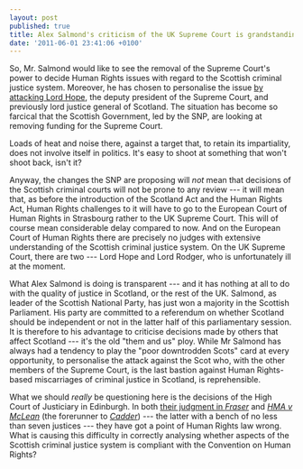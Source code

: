 ```yaml
---
layout: post
published: true 
title: Alex Salmond's criticism of the UK Supreme Court is grandstanding
date: '2011-06-01 23:41:06 +0100'
---
```


So, Mr. Salmond would like to see the removal of the Supreme Court's
power to decide Human Rights issues with regard to the Scottish criminal
justice system. Moreover, he has chosen to personalise the issue [by attacking Lord Hope](http://www.guardian.co.uk/uk/2011/jun/01/alex-salmond-scotland-supreme-court),
the deputy president of the Supreme Court, and previously lord justice
general of Scotland. The situation has become so farcical that the
Scottish Government, led by the SNP, are looking at removing funding for
the Supreme Court.

Loads of heat and noise there, against a target that, to retain its
impartiality, does not involve itself in politics. It's easy to shoot at
something that won't shoot back, isn't it?

Anyway, the changes the SNP are proposing will *not* mean that decisions
of the Scottish criminal courts will not be prone to any review --- it
will mean that, as before the introduction of the Scotland Act and the
Human Rights Act, Human Rights challenges to it will have to go to the
European Court of Human Rights in Strasbourg rather to the UK Supreme
Court. This will of course mean considerable delay compared to now. And
on the European Court of Human Rights there are precisely no judges with
extensive understanding of the Scottish criminal justice system. On the
UK Supreme Court, there are two --- Lord Hope and Lord Rodger, who is
unfortunately ill at the moment.

What Alex Salmond is doing is transparent --- and it has nothing at all
to do with the quality of justice in Scotland, or the rest of the UK.
Salmond, as leader of the Scottish National Party, has just won a
majority in the Scottish Parliament. His party are committed to a
referendum on whether Scotland should be independent or not in the
latter half of this parliamentary session. It is therefore to his
advantage to criticise decisions made by others that affect Scotland ---
it's the old "them and us" ploy. While Mr Salmond has always had a
tendency to play the "poor downtrodden Scots" card at every opportunity,
to personalise the attack against the Scot who, with the other members
of the Supreme Court, is the last bastion against Human Rights-based
miscarriages of criminal justice in Scotland, is reprehensible.

What we should *really* be questioning here is the decisions of the High
Court of Justiciary in Edinburgh. In both [their judgment in *Fraser*](http://www.scotcourts.gov.uk/opinions/2008HCJAC26.html) and
[*HMA v McLean*](http://www.bailii.org/cgi-bin/markup.cgi?doc=/scot/cases/ScotHC/2009/2009HCJAC97.html)
(the forerunner to [*Cadder*](http://www.supremecourt.gov.uk/decided-cases/docs/UKSC_2010_0022_Judgment.pdf))
--- the latter with a bench of no less than seven justices --- they have
got a point of Human Rights law wrong. What is causing this difficulty
in correctly analysing whether aspects of the Scottish criminal justice
system is compliant with the Convention on Human Rights?
